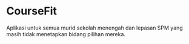 # CourseFit
Aplikasi untuk semua murid sekolah menengah dan lepasan SPM yang masih tidak menetapkan bidang pilihan mereka.
